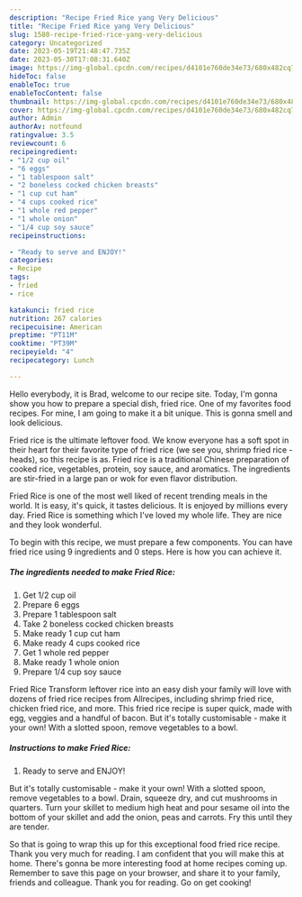 ```yaml
---
description: "Recipe Fried Rice yang Very Delicious"
title: "Recipe Fried Rice yang Very Delicious"
slug: 1580-recipe-fried-rice-yang-very-delicious
category: Uncategorized
date: 2023-05-19T21:48:47.735Z
date: 2023-05-30T17:08:31.640Z
image: https://img-global.cpcdn.com/recipes/d4101e760de34e73/680x482cq70/fried-rice-recipe-main-photo.jpg
hideToc: false
enableToc: true
enableTocContent: false
thumbnail: https://img-global.cpcdn.com/recipes/d4101e760de34e73/680x482cq70/fried-rice-recipe-main-photo.jpg
cover: https://img-global.cpcdn.com/recipes/d4101e760de34e73/680x482cq70/fried-rice-recipe-main-photo.jpg
author: Admin
authorAv: notfound
ratingvalue: 3.5
reviewcount: 6
recipeingredient:
- "1/2 cup oil"
- "6 eggs"
- "1 tablespoon salt"
- "2 boneless cocked chicken breasts"
- "1 cup cut ham"
- "4 cups cooked rice"
- "1 whole red pepper"
- "1 whole onion"
- "1/4 cup soy sauce"
recipeinstructions:

- "Ready to serve and ENJOY!"
categories:
- Recipe
tags:
- fried
- rice

katakunci: fried rice 
nutrition: 267 calories
recipecuisine: American
preptime: "PT11M"
cooktime: "PT39M"
recipeyield: "4"
recipecategory: Lunch

---
```



Hello everybody, it is Brad, welcome to our recipe site. Today, I'm gonna show you how to prepare a special dish, fried rice. One of my favorites food recipes. For mine, I am going to make it a bit unique. This is gonna smell and look delicious.

Fried rice is the ultimate leftover food. We know everyone has a soft spot in their heart for their favorite type of fried rice (we see you, shrimp fried rice -heads), so this recipe is as. Fried rice is a traditional Chinese preparation of cooked rice, vegetables, protein, soy sauce, and aromatics. The ingredients are stir-fried in a large pan or wok for even flavor distribution.

Fried Rice is one of the most well liked of recent trending meals in the world. It is easy, it's quick, it tastes delicious. It is enjoyed by millions every day. Fried Rice is something which I've loved my whole life. They are nice and they look wonderful.


To begin with this recipe, we must prepare a few components. You can have fried rice using 9 ingredients and 0 steps. Here is how you can achieve it.

<!--inarticleads1-->

##### The ingredients needed to make Fried Rice:

1. Get 1/2 cup oil
1. Prepare 6 eggs
1. Prepare 1 tablespoon salt
1. Take 2 boneless cocked chicken breasts
1. Make ready 1 cup cut ham
1. Make ready 4 cups cooked rice
1. Get 1 whole red pepper
1. Make ready 1 whole onion
1. Prepare 1/4 cup soy sauce


Fried Rice Transform leftover rice into an easy dish your family will love with dozens of fried rice recipes from Allrecipes, including shrimp fried rice, chicken fried rice, and more. This fried rice recipe is super quick, made with egg, veggies and a handful of bacon. But it&#39;s totally customisable - make it your own! With a slotted spoon, remove vegetables to a bowl. 

<!--inarticleads2-->

##### Instructions to make Fried Rice:


1. Ready to serve and ENJOY!

But it&#39;s totally customisable - make it your own! With a slotted spoon, remove vegetables to a bowl. Drain, squeeze dry, and cut mushrooms in quarters. Turn your skillet to medium high heat and pour sesame oil into the bottom of your skillet and add the onion, peas and carrots. Fry this until they are tender. 

So that is going to wrap this up for this exceptional food fried rice recipe. Thank you very much for reading. I am confident that you will make this at home. There's gonna be more interesting food at home recipes coming up. Remember to save this page on your browser, and share it to your family, friends and colleague. Thank you for reading. Go on get cooking!
